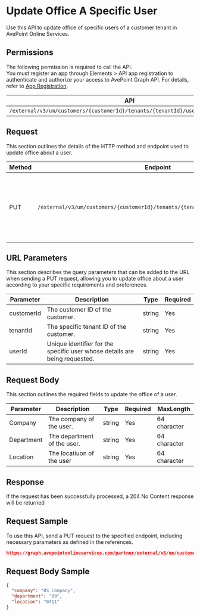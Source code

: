 # Update Office A Specific User

Use this API to update office of specific users of a customer tenant in AvePoint Online Services. 

## Permissions

The following permission is required to call the API.  
You must register an app through Elements > API app registration to authenticate and authorize your access to AvePoint Graph API. For details, refer to [App Registration](https://cdn.avepoint.com/assets/apelements-webhelp/avepoint-elements-for-partners/index.htm#!Documents/appregistration.htm).

| API | Permission  |
|-----------|--------|
| `/external/v3/um/customers/{customerId}/tenants/{tenantId}/users/{userId}/office`|partner.um.user.readwrite.all|  

## Request

This section outlines the details of the HTTP method and endpoint used to update office
about a user.

| Method | Endpoint | Description |
|-----------|--------|------------|
| PUT | `/external/v3/um/customers/{customerId}/tenants/{tenantId}/users/{userId}/office` | Update office about a user of a customer tenant in AvePoint Online Services.|

## URL Parameters

This section describes the query parameters that can be added to the URL when sending a PUT request, allowing you to update office about a user according to your specific requirements and preferences.

| Parameter | Description | Type | Required |
| --- | --- | --- |---|
| customerId | The customer ID of the customer. | string | Yes |
| tenantId | The specific tenant ID of the customer. | string | Yes |
| userId | Unique identifier for the specific user whose details are being requested. | string | Yes |

## Request Body

This section outlines the required fields to update the office of a user.

| Parameter | Description | Type | Required | MaxLength
| --- | --- | --- | --- | ---|
| Company | The company of the user. | string | Yes | 64 character |
| Department | The department of the user. | string | Yes | 64 character|
| Location |  The locatiuon of the user | string | Yes |  64 character|

## Response

If the request has been successfully processed, a 204 No Content response will be returned

## Request Sample

To use this API, send a PUT request to the specified endpoint, including necessary parameters as defined in the references. 

```json
https://graph.avepointonlineservices.com/partner/external/v3/um/customers/966f35cc-61f4-4070-819c-25cdbcf82a07/tenants/0c7715b3-bc2f-4c4c-a8a0-f3634dcfacec/users/7c18fd6f-fb26-4353-8dbd-5725fa9edc3f/office
```
## Request Body Sample

```json
{
  "company": "BS Company",
  "department": "09",
  "location": "0711"
}
```